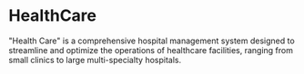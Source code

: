 # HealthCare
"Health Care" is a comprehensive hospital management system designed to streamline and optimize the operations of healthcare facilities, ranging from small clinics to large multi-specialty hospitals. 

